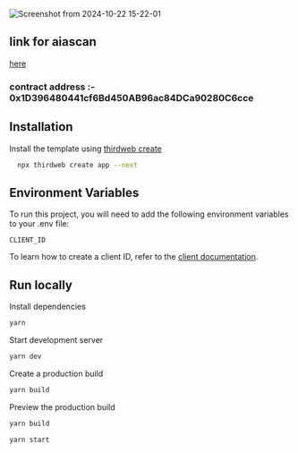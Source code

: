 
![Screenshot from 2024-10-22 15-22-01](https://github.com/user-attachments/assets/8944dfff-c853-47db-aa60-6d38035777ef)

## link for aiascan

 [here](https://testnet.aiascan.com/address/0x1D396480441cf6Bd450AB96ac84DCa90280C6cce)

### contract address :- 0x1D396480441cf6Bd450AB96ac84DCa90280C6cce

## Installation

Install the template using [thirdweb create](https://portal.thirdweb.com/cli/create)

```bash
  npx thirdweb create app --next
```

## Environment Variables

To run this project, you will need to add the following environment variables to your .env file:

`CLIENT_ID`

To learn how to create a client ID, refer to the [client documentation](https://portal.thirdweb.com/typescript/v5/client). 

## Run locally

Install dependencies

```bash
yarn
```

Start development server

```bash
yarn dev
```

Create a production build

```bash
yarn build
```

Preview the production build



```bash
yarn build
```

```bash
yarn start
```

